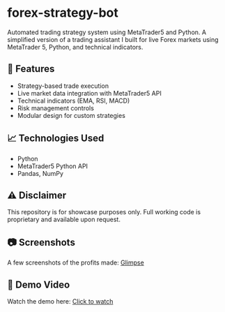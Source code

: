 # forex-strategy-bot
Automated trading strategy system using MetaTrader5 and Python.
A simplified version of a trading assistant I built for live Forex markets using MetaTrader 5, Python, and technical indicators.

## 🔧 Features
- Strategy-based trade execution
- Live market data integration with MetaTrader5 API
- Technical indicators (EMA, RSI, MACD)
- Risk management controls
- Modular design for custom strategies

## 📈 Technologies Used
- Python
- MetaTrader5 Python API
- Pandas, NumPy

## ⚠️ Disclaimer
This repository is for showcase purposes only. Full working code is proprietary and available upon request.

## 📷 Screenshots
A few screenshots of the profits made: [Glimpse](screenshots/profits-in-large-duration.jpg)

## 🎥 Demo Video
Watch the demo here: [Click to watch](https://drive.google.com/file/d/1CCu49P-jtek1OTw5AhZkh9rhTHsBzP_k/view?usp=sharing)
